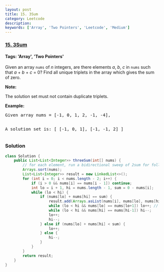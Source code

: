 ```yaml
---
layout: post
title: 15. 3Sum
category: Leetcode
description: 
keywords: ['Array', 'Two Pointers', 'Leetcode', 'Medium']
---
```

### [15. 3Sum](https://leetcode.com/problems/3sum)

#### Tags: 'Array', 'Two Pointers'

<div class="content__u3I1 question-content__JfgR"><div><p>Given an array <code>nums</code> of <em>n</em> integers, are there elements <em>a</em>, <em>b</em>, <em>c</em> in <code>nums</code> such that <em>a</em> + <em>b</em> + <em>c</em> = 0? Find all unique triplets in the array which gives the sum of zero.</p>
<p><strong>Note:</strong></p>
<p>The solution set must not contain duplicate triplets.</p>
<p><strong>Example:</strong></p>
<pre>Given array nums = [-1, 0, 1, 2, -1, -4],

A solution set is:
[
  [-1, 0, 1],
  [-1, -1, 2]
]
</pre>
</div></div>

### Solution
```java
class Solution {
    public List<List<Integer>> threeSum(int[] nums) {
        // for each element, run a bidirectional sweep of 2sum for following elements
        Arrays.sort(nums);
        List<List<Integer>> result = new LinkedList<>();
        for (int i = 0; i < nums.length - 2; i++) {
            if (i > 0 && nums[i] == nums[i - 1]) continue;
            int lo = i + 1, hi = nums.length - 1, sum = 0 - nums[i];
            while (lo < hi) {
                if (nums[lo] + nums[hi] == sum) {
                    result.add(Arrays.asList(nums[i], nums[lo], nums[hi]));
                    while (lo < hi && nums[lo] == nums[lo+1]) lo++; // skip duplicates when result foun
                    while (lo < hi && nums[hi] == nums[hi-1]) hi--;
                    lo++;
                    hi--;
                } else if (nums[lo] + nums[hi] < sum) {
                    lo++;
                } else {
                    hi--;
                }
            }
        }
        return result;
    }
}
```

